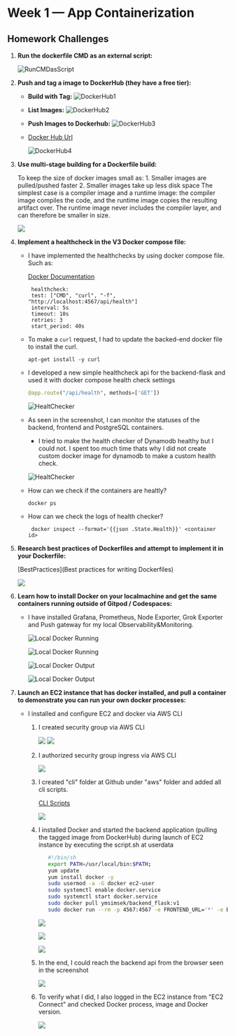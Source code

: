 # Week 1 — App Containerization

##  Homework Challenges
   1. **Run the dockerfile CMD as an external script:**
       
         ![RunCMDasScript](assets/week-1-Murat-RunCMDasScript.png)

   2. **Push and tag a image to DockerHub (they have a free tier):**
   
         - **Build with Tag:**
         ![DockerHub1](assets/week-1-Murat-Push1.png)
         
         - **List Images:**
         ![DockerHub2](assets/week-1-Murat-Push2.png)
         
         - **Push Images to Dockerhub:**
         ![DockerHub3](assets/week-1-Murat-Push3.png)
         
         - [Docker Hub Url](https://hub.docker.com/repository/docker/ymsimsek/backend_flask/general)
         
            ![DockerHub4](assets/week-1-Murat-Push4.png) 
         
   3. **Use multi-stage building for a Dockerfile build:**
         
         To keep the size of docker images small as:
             1. Smaller images are pulled/pushed faster
             2. Smaller images take up less disk space
             The simplest case is a compiler image and a runtime image: the compiler image compiles the code, and the runtime image copies the resulting artifact over. The runtime image never includes the compiler layer, and can therefore be smaller in size.      
         
         
         []()

         ![](assets/)

   4. **Implement a healthcheck in the V3 Docker compose file:**
                  
         - I have implemented the healthchecks by using docker compose file. Such as:
         
            [Docker Documentation](https://docs.docker.com/compose/compose-file/compose-file-v3/)
            ```shell
             healthcheck:
             test: ["CMD", "curl", "-f", "http://localhost:4567/api/health"]
             interval: 5s
             timeout: 10s
             retries: 3
             start_period: 40s
            ```
         - To make a `curl` request, I had to update the backed-end docker file to install the curl. 
             ```shell
             apt-get install -y curl
             ```
         - I developed a new simple healthcheck api for the backend-flask and used it with docker compose health check settings
              ```python
              @app.route("/api/health", methods=['GET'])
              ```
              ![HealtChecker](assets/week-1-Murat-NewHealthCheckApi.png)

         - As seen in the screenshot, I can monitor the statuses of the backend, frontend and PostgreSQL containers.
             
              - I tried to make the health checker of Dynamodb healthy but I could not. I spent too much time thats why I did not create custom docker image for dynamodb to make a custom health check.
              
              ![HealtChecker](assets/week-1-Murat-DockerHealthCheckResult.png)
                 
         - How can we check if the containers are healtly?
            ```
            docker ps
            ```
         - How can we check the logs of health checker?
           ```
            docker inspect --format='{{json .State.Health}}' <container id>
            ```
         
   5. **Research best practices of Dockerfiles and attempt to implement it in your Dockerfile:**
         
         [BestPractices](Best practices for writing Dockerfiles)

         ![](assets/)

   6. **Learn how to install Docker on your localmachine and get the same containers running outside of Gitpod / Codespaces:**
         
         - I have installed Grafana, Prometheus, Node Exporter, Grok Exporter and Push gateway for my local Observability&Monitoring.

           ![Local Docker Running](assets/week-1-Murat-LocalDocker.png)
           
           ![Local Docker Running](assets/week-1-Murat-LocalDocker4.png)
         
           ![Local Docker Output](assets/week-1-Murat-LocalDocker3.png)
         
           ![Local Docker Output](assets/week-1-Murat-LocalDocker2.png)
   
   7. **Launch an EC2 instance that has docker installed, and pull a container to demonstrate you can run your own docker processes:**
         
         - I installed and configure EC2 and docker via AWS CLI
            1. I created security group via AWS CLI
   
               ![](assets/week-1-Murat-LaunchEc2Docker1.png)
               ![](assets/week-1-Murat-LaunchEc2Docker2.png)

            2. I authorized security group ingress via AWS CLI

               ![](assets/week-1-Murat-LaunchEc2Docker3.png)

            3. I created "cli" folder at Github under "aws" folder and added all cli scripts.
            
               [CLI Scripts](https://github.com/ymuratsimsek/aws-bootcamp-cruddur-2023/tree/main/aws/cli)

               ![](assets/week-1-Murat-LaunchEc2Docker9.png)
            
            4. I installed Docker and started the backend application (pulling the tagged image from DockerHub) during launch of EC2 instance by executing the script.sh at userdata               
                ```bash
                   #!/bin/sh
                   export PATH=/usr/local/bin:$PATH;
                   yum update
                   yum install docker -y
                   sudo usermod -a -G docker ec2-user
                   sudo systemctl enable docker.service
                   sudo systemctl start docker.service
                   sudo docker pull ymsimsek/backend_flask:v1
                   sudo docker run --rm -p 4567:4567 -e FRONTEND_URL='*' -e BACKEND_URL='*' -d ymsimsek/backend_flask:v1
                ```

               ![](assets/week-1-Murat-LaunchEc2Docker4.png)
               
               ![](assets/week-1-Murat-LaunchEc2Docker5.png)

               ![](assets/week-1-Murat-LaunchEc2Docker6.png)
               
            5. In the end, I could reach the backend api from the browser seen in the screenshot
            
               ![](assets/week-1-Murat-LaunchEc2Docker7.png)
               
            6. To verify what I did, I also logged in the EC2 instance from "EC2 Connect" and checked Docker process, image and Docker version.

               ![](assets/week-1-Murat-LaunchEc2Docker8.png)

